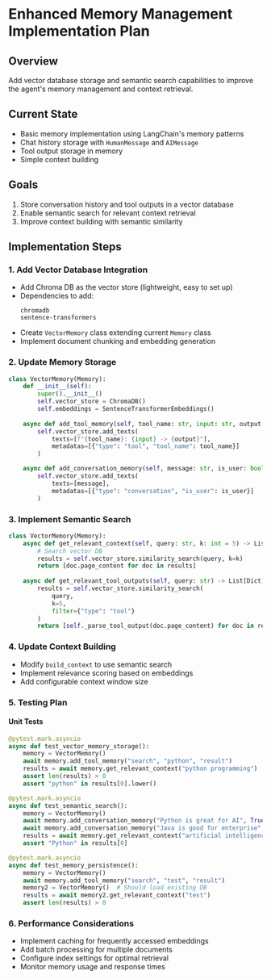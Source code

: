 # Enhanced Memory Management Implementation Plan

## Overview
Add vector database storage and semantic search capabilities to improve the agent's memory management and context retrieval.

## Current State
- Basic memory implementation using LangChain's memory patterns
- Chat history storage with `HumanMessage` and `AIMessage`
- Tool output storage in memory
- Simple context building

## Goals
1. Store conversation history and tool outputs in a vector database
2. Enable semantic search for relevant context retrieval
3. Improve context building with semantic similarity

## Implementation Steps

### 1. Add Vector Database Integration
- Add Chroma DB as the vector store (lightweight, easy to set up)
- Dependencies to add:
  ```
  chromadb
  sentence-transformers
  ```
- Create `VectorMemory` class extending current `Memory` class
- Implement document chunking and embedding generation

### 2. Update Memory Storage
```python
class VectorMemory(Memory):
    def __init__(self):
        super().__init__()
        self.vector_store = ChromaDB()
        self.embeddings = SentenceTransformerEmbeddings()
    
    async def add_tool_memory(self, tool_name: str, input: str, output: str):
        self.vector_store.add_texts(
            texts=[f"{tool_name}: {input} -> {output}"],
            metadatas=[{"type": "tool", "tool_name": tool_name}]
        )

    async def add_conversation_memory(self, message: str, is_user: bool):
        self.vector_store.add_texts(
            texts=[message],
            metadatas=[{"type": "conversation", "is_user": is_user}]
        )
```

### 3. Implement Semantic Search
```python
class VectorMemory(Memory):
    async def get_relevant_context(self, query: str, k: int = 5) -> List[str]:
        # Search vector DB
        results = self.vector_store.similarity_search(query, k=k)
        return [doc.page_content for doc in results]
    
    async def get_relevant_tool_outputs(self, query: str) -> List[Dict]:
        results = self.vector_store.similarity_search(
            query,
            k=5,
            filter={"type": "tool"}
        )
        return [self._parse_tool_output(doc.page_content) for doc in results]
```

### 4. Update Context Building
- Modify `build_context` to use semantic search
- Implement relevance scoring based on embeddings
- Add configurable context window size

### 5. Testing Plan

#### Unit Tests
```python
@pytest.mark.asyncio
async def test_vector_memory_storage():
    memory = VectorMemory()
    await memory.add_tool_memory("search", "python", "result")
    results = await memory.get_relevant_context("python programming")
    assert len(results) > 0
    assert "python" in results[0].lower()

@pytest.mark.asyncio
async def test_semantic_search():
    memory = VectorMemory()
    await memory.add_conversation_memory("Python is great for AI", True)
    await memory.add_conversation_memory("Java is good for enterprise", True)
    results = await memory.get_relevant_context("artificial intelligence")
    assert "Python" in results[0]

@pytest.mark.asyncio
async def test_memory_persistence():
    memory = VectorMemory()
    await memory.add_tool_memory("search", "test", "result")
    memory2 = VectorMemory()  # Should load existing DB
    results = await memory2.get_relevant_context("test")
    assert len(results) > 0
```

### 6. Performance Considerations
- Implement caching for frequently accessed embeddings
- Add batch processing for multiple documents
- Configure index settings for optimal retrieval
- Monitor memory usage and response times